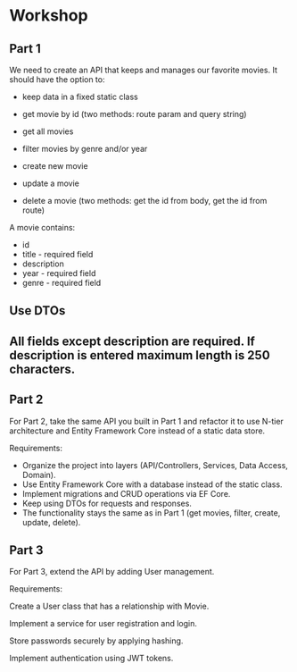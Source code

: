 # Workshop 
## Part 1
We need to create an API that keeps and manages our favorite movies. It should have the option to:
* keep data in a fixed static class

* get movie by id (two methods: route param and query string)
* get all movies 
* filter movies by genre and/or year
* create new movie
* update a movie
* delete a movie (two methods: get the id from body, get the id from route)

A movie contains:
* id
* title - required field
* description
* year - required field
* genre - required field

## Use DTOs

## All fields except description are required. If description is entered maximum length is 250 characters.


## Part 2

For Part 2, take the same API you built in Part 1 and refactor it to use N-tier architecture and Entity Framework Core instead of a static data store.

Requirements:

* Organize the project into layers (API/Controllers, Services, Data Access, Domain).
* Use Entity Framework Core with a database instead of the static class.
* Implement migrations and CRUD operations via EF Core.
* Keep using DTOs for requests and responses.
* The functionality stays the same as in Part 1 (get movies, filter, create, update, delete).

## Part 3

For Part 3, extend the API by adding User management.

Requirements:

Create a User class that has a relationship with Movie.

Implement a service for user registration and login.

Store passwords securely by applying hashing.

Implement authentication using JWT tokens.